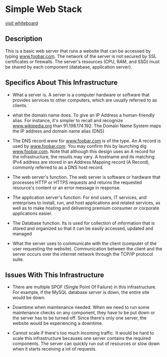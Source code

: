 # Simple Web Stack

[visit whiteboard](https://miro.com/app/board/uXjVMZ87VtM=/?share_link_id=714258747445)

## Description

This is a basic web server that runs a website that can be accessed by typing www.foobar.com. The network of the server is not secured by SSL certificates or firewalls. The server's resources (CPU, RAM, and SSD) must be shared by each component (database, application server).

## Specifics About This Infrastructure

* What a server is.
A server is a computer hardware or software that provides services to other computers, which are usually referred to as clients.

* what the domain name does.
To give an IP Address a human-friendly alias. For instance, it's simpler to recall and recognize www.wikipedia.org than 91.198.174.192. The Domain Name System maps the IP address and domain name alias (DNS)

* The DNS record www for www.foobar.com is of the type.
An A record is used by www.foobar.com. You may confirm this by launching dig www.foobar.com.
Note that although this design uses an A record for the infrastructure, the results may vary.
A hostname and its matching IPv4 address are stored in an Address Mapping record (A Record), commonly referred to as a DNS host record.

* The web server's function.
The web server is software or hardware that processes HTTP or HTTPS requests and returns the requested resource's content or an error message in response.

* The application server's function.
For end users, IT services, and enterprises to install, run, and host applications and related services, as well as to make hosting and delivering premium consumer or corporate applications easier.

* The Database function.
Its is used for collection of information that is stored and organized so that it can be easily accessed, updated and managed

* What the server uses to communicate with the client (computer of the user requesting the website).
Communication between the client and the server occurs over the internet network through the TCP/IP protocol suite.

## Issues With This Infrastructure

* There are multiple SPOF (Single Point Of Failure) in this infrastructure.
For example, if the MySQL database server is down, the entire site would be down.

* Downtime when maintenance needed.
When we need to run some maintenance checks on any component, they have to be put down or the server has to be turned off. Since there's only one server, the website would be experiencing a downtime.

* Cannot scale if there's too much incoming traffic.
It would be hard to scale this infrastructure becauses one server contains the required components. The server can quickly run out of resources or slow down when it starts receiving a lot of requests.
